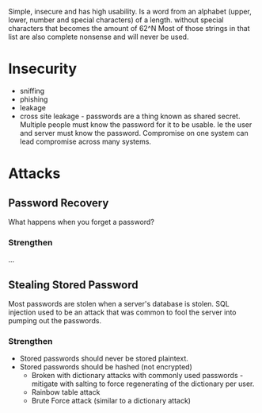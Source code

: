 Simple, insecure and has high usability.
Is a word from an alphabet (upper, lower, number and special characters) of a length. without special characters that becomes the amount of 62^N
Most of those strings in that list are also complete nonsense and will never be used.
# Insecurity
* sniffing
* phishing
* leakage
* cross site leakage - passwords are a thing known as shared secret. Multiple people must know the password for it to be usable. Ie the user and server must know the password. Compromise on one system can lead compromise across many systems.
# Attacks
## Password Recovery
What happens when you forget a password?
### Strengthen
...
## Stealing Stored Password
Most passwords are stolen when a server's database is stolen. SQL injection used to be an attack that was common to fool the server into pumping out the passwords.
### Strengthen
* Stored passwords should never be stored plaintext.
* Stored passwords should be hashed (not encrypted)
	* Broken with dictionary attacks with commonly used passwords - mitigate with salting to force regenerating of the dictionary per user.
	* Rainbow table attack
	* Brute Force attack (similar to a dictionary attack)